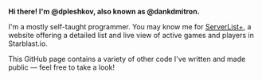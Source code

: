 **Hi there! I'm @dpleshkov, also known as @dankdmitron.**

I'm a mostly self-taught programmer. You may know me for [ServerList+](https://github.com/dpleshkov/serverlistplus-client), a website offering a detailed list and live view of active games and players in Starblast.io.

This GitHub page contains a variety of other code I've written and made public — feel free to take a look!
